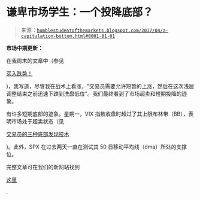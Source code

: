 <!--yml

category: 未分类

date: 2024-05-18 02:54:34

-->

# 谦卑市场学生：一个投降底部？

> 来源：[`humblestudentofthemarkets.blogspot.com/2017/04/a-capitulation-bottom.html#0001-01-01`](https://humblestudentofthemarkets.blogspot.com/2017/04/a-capitulation-bottom.html#0001-01-01)

**市场中期更新：**

在我周末的文章中（参见

[买入跌势！](https://humblestudentofthemarkets.com/2017/04/09/buy-the-dip-2/)

)，我写道，尽管我在战术上看涨，"交易员需要允许短暂的上涨，然后在这次浅层调整结束之前迅速下跌到洗盘低位"。我们最终看到了市场超卖和短期投降的迹象。

有许多短期底部的迹象。星期一，VIX 指数收盘时超过了其上限布林带（BB），表明市场处于超卖状态（见

[交易员的三种底部发现技术](https://humblestudentofthemarkets.com/2017/03/22/three-bottom-spotting-techniques-for-traders/)

)。此外，SPX 在过去两天一直在测试其 50 日移动平均线（dma）所处的支撑位。

完整文章可在我们的新网站找到

[这里](https://humblestudentofthemarkets.com/2017/04/12/a-capitulation-bottom/)

.

